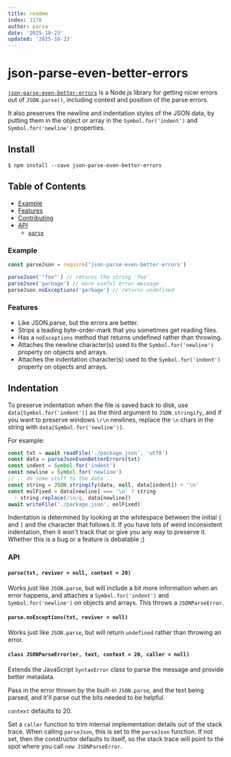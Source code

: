 ```yaml
---
title: readme
index: 1178
author: parsa
date: '2025-10-23'
updated: '2025-10-23'
---
```

# json-parse-even-better-errors

[`json-parse-even-better-errors`](https://github.com/npm/json-parse-even-better-errors)
is a Node.js library for getting nicer errors out of `JSON.parse()`,
including context and position of the parse errors.

It also preserves the newline and indentation styles of the JSON data, by
putting them in the object or array in the `Symbol.for('indent')` and
`Symbol.for('newline')` properties.

## Install

`$ npm install --save json-parse-even-better-errors`

## Table of Contents

* [Example](#example)
* [Features](#features)
* [Contributing](#contributing)
* [API](#api)
  * [`parse`](#parse)

### Example

```javascript
const parseJson = require('json-parse-even-better-errors')

parseJson('"foo"') // returns the string 'foo'
parseJson('garbage') // more useful error message
parseJson.noExceptions('garbage') // returns undefined
```

### Features

* Like JSON.parse, but the errors are better.
* Strips a leading byte-order-mark that you sometimes get reading files.
* Has a `noExceptions` method that returns undefined rather than throwing.
* Attaches the newline character(s) used to the `Symbol.for('newline')`
  property on objects and arrays.
* Attaches the indentation character(s) used to the `Symbol.for('indent')`
  property on objects and arrays.

## Indentation

To preserve indentation when the file is saved back to disk, use
`data[Symbol.for('indent')]` as the third argument to `JSON.stringify`, and
if you want to preserve windows `\r\n` newlines, replace the `\n` chars in
the string with `data[Symbol.for('newline')]`.

For example:

```js
const txt = await readFile('./package.json', 'utf8')
const data = parseJsonEvenBetterErrors(txt)
const indent = Symbol.for('indent')
const newline = Symbol.for('newline')
// .. do some stuff to the data ..
const string = JSON.stringify(data, null, data[indent]) + '\n'
const eolFixed = data[newline] === '\n' ? string
  : string.replace(/\n/g, data[newline])
await writeFile('./package.json', eolFixed)
```

Indentation is determined by looking at the whitespace between the initial
`{` and `[` and the character that follows it.  If you have lots of weird
inconsistent indentation, then it won't track that or give you any way to
preserve it.  Whether this is a bug or a feature is debatable ;)

### API

#### <a name="parse"></a> `parse(txt, reviver = null, context = 20)`

Works just like `JSON.parse`, but will include a bit more information when
an error happens, and attaches a `Symbol.for('indent')` and
`Symbol.for('newline')` on objects and arrays.  This throws a
`JSONParseError`.

#### <a name="parse"></a> `parse.noExceptions(txt, reviver = null)`

Works just like `JSON.parse`, but will return `undefined` rather than
throwing an error.

#### <a name="jsonparseerror"></a> `class JSONParseError(er, text, context = 20, caller = null)`

Extends the JavaScript `SyntaxError` class to parse the message and provide
better metadata.

Pass in the error thrown by the built-in `JSON.parse`, and the text being
parsed, and it'll parse out the bits needed to be helpful.

`context` defaults to 20.

Set a `caller` function to trim internal implementation details out of the
stack trace.  When calling `parseJson`, this is set to the `parseJson`
function.  If not set, then the constructor defaults to itself, so the
stack trace will point to the spot where you call `new JSONParseError`.
